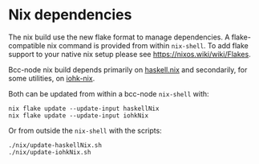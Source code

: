# Nix dependencies

The nix build use the new flake format to manage dependencies. A flake-compatible nix command is provided from within `nix-shell`. To add flake support to your native nix setup please see https://nixos.wiki/wiki/Flakes.

Bcc-node nix build depends primarily on [haskell.nix](https://github.com/the-blockchain-company/haskell.nix) and secondarily, for some utilities, on [iohk-nix](https://github.com/the-blockchain-company/iohk-nix/).

Both can be updated from within a bcc-node `nix-shell` with:

```
nix flake update --update-input haskellNix
nix flake update --update-input iohkNix
```

Or from outside the `nix-shell` with the scripts:

```
./nix/update-haskellNix.sh
./nix/update-iohkNix.sh
```
